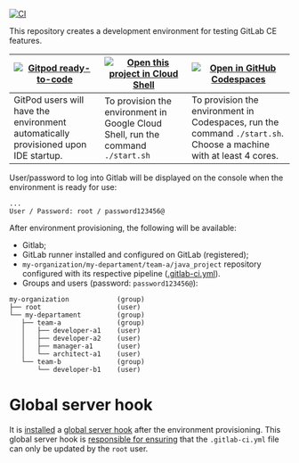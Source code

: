 [![CI](https://github.com/danielmenezesbr/gitlab-dev-env/workflows/CI/badge.svg)](https://github.com/danielmenezesbr/gitlab-dev-env/actions)

This repository creates a development environment for testing GitLab CE features.

| [![Gitpod ready-to-code](https://gitpod.io/button/open-in-gitpod.svg)](https://gitpod.io/#https://github.com/danielmenezesbr/gitlab-dev-env) | [![Open this project in Cloud Shell](http://gstatic.com/cloudssh/images/open-btn.png)](https://console.cloud.google.com/cloudshell/open?git_repo=https://github.com/danielmenezesbr/gitlab-dev-env) | [![Open in GitHub Codespaces](https://github.com/codespaces/badge.svg)](https://github.com/codespaces/new?hide_repo_select=true&ref=main&repo=danielmenezesbr/gitlab-dev-env) |
| --- | --- | --- |
| GitPod users will have the environment automatically provisioned upon IDE startup. | To provision the environment in Google Cloud Shell, run the command `./start.sh` | To provision the environment in Codespaces, run the command `./start.sh`. Choose a machine with at least 4 cores. |

User/password to log into Gitlab will be displayed on the console when the environment is ready for use:

```
...
User / Password: root / password123456@
```

After environment provisioning, the following will be available:
 - Gitlab;
 - GitLab runner installed and configured on GitLab (registered);
 - `my-organization/my-departament/team-a/java_project` repository configured with its respective pipeline ([.gitlab-ci.yml](https://github.com/danielmenezesbr/helloworld/blob/master/.gitlab-ci.yml)).
 - Groups and users (password: `password123456@`):

 ```
 my-organization            (group)
├── root                   (user)
└── my-departament         (group)
    ├── team-a              (group)
    │   ├── developer-a1    (user)
    │   ├── developer-a2    (user)
    │   ├── manager-a1      (user)
    │   └── architect-a1    (user)
    └── team-b              (group)
        └── developer-b1    (user)
 ```


# Global server hook

It is [installed](https://github.com/danielmenezesbr/gitlab-dev-env/blob/master/docker-compose.yml#L19) a [global server hook](https://docs.gitlab.com/ee/administration/server_hooks.html?tab=GitLab+15.10+and+earlier#create-the-global-server-hook) after the environment provisioning. This global server hook is [responsible for ensuring](https://github.com/danielmenezesbr/gitlab-dev-env/blob/master/provisioning/hooks/pre-receive.d/pre-receive) that the ```.gitlab-ci.yml``` file can only be updated by the `root` user.